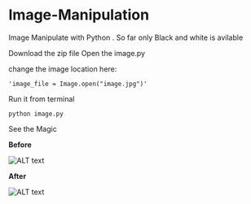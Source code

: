# Image-Manipulation
Image Manipulate with Python . So far only Black and white is avilable

Download the zip file Open the image.py

change the image location here:

    'image_file = Image.open("image.jpg")'

Run it from terminal

    python image.py

See the Magic

**Before** 
 
![ALT text](https://cloud.githubusercontent.com/assets/10116372/11914752/cd434cb8-a6b1-11e5-8aea-48e7eb8da124.jpg "Before Image")

**After**
 
![ALT text]( https://cloud.githubusercontent.com/assets/10116372/11914753/d0974f9a-a6b1-11e5-9332-96ad9e1e7fc2.jpg "After Image")
